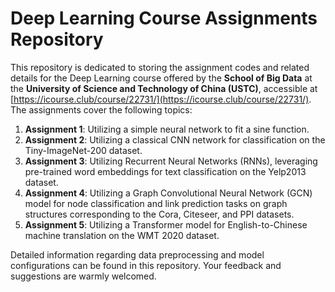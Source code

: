 # Deep Learning Course Assignments Repository

This repository is dedicated to storing the assignment codes and related details for the Deep Learning course offered by the **School of Big Data** at the **University of Science and Technology of China (USTC)**, accessible at [https://icourse.club/course/22731/](https://icourse.club/course/22731/). The assignments cover the following topics:

1. **Assignment 1**: Utilizing a simple neural network to fit a sine function.
2. **Assignment 2**: Utilizing a classical CNN network for classification on the Tiny-ImageNet-200 dataset.
3. **Assignment 3**: Utilizing Recurrent Neural Networks (RNNs), leveraging pre-trained word embeddings for text classification on the Yelp2013 dataset.
4. **Assignment 4**: Utilizing a Graph Convolutional Neural Network (GCN) model for node classification and link prediction tasks on graph structures corresponding to the Cora, Citeseer, and PPI datasets.
5. **Assignment 5**: Utilizing a Transformer model for English-to-Chinese machine translation on the WMT 2020 dataset.

Detailed information regarding data preprocessing and model configurations can be found in this repository. Your feedback and suggestions are warmly welcomed.

